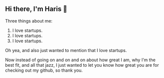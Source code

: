 ## Hi there, I'm Haris 👋

Three things about me:
1. I love startups.
2. I love startups.
3. I love startups.

Oh yea, and also just wanted to mention that I love startups.

Now instead of going on and on and on about how great I am, why I'm the best fit, and all that jazz, I just wanted to let you know how great you are for checking out my github, so thank you.
<!--
**harism06/harism06** is a ✨ _special_ ✨ repository because its `README.md` (this file) appears on your GitHub profile.

Here are some ideas to get you started:

- 🔭 I’m currently working on ...
- 🌱 I’m currently learning ...
- 👯 I’m looking to collaborate on ...
- 🤔 I’m looking for help with ...
- 💬 Ask me about ...
- 📫 How to reach me: ...
- 😄 Pronouns: ...
- ⚡ Fun fact: ...
-->
